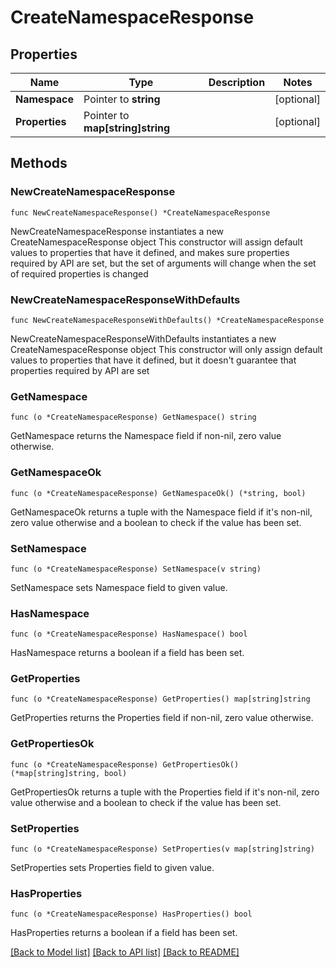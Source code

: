 # CreateNamespaceResponse

## Properties

Name | Type | Description | Notes
------------ | ------------- | ------------- | -------------
**Namespace** | Pointer to **string** |  | [optional] 
**Properties** | Pointer to **map[string]string** |  | [optional] 

## Methods

### NewCreateNamespaceResponse

`func NewCreateNamespaceResponse() *CreateNamespaceResponse`

NewCreateNamespaceResponse instantiates a new CreateNamespaceResponse object
This constructor will assign default values to properties that have it defined,
and makes sure properties required by API are set, but the set of arguments
will change when the set of required properties is changed

### NewCreateNamespaceResponseWithDefaults

`func NewCreateNamespaceResponseWithDefaults() *CreateNamespaceResponse`

NewCreateNamespaceResponseWithDefaults instantiates a new CreateNamespaceResponse object
This constructor will only assign default values to properties that have it defined,
but it doesn't guarantee that properties required by API are set

### GetNamespace

`func (o *CreateNamespaceResponse) GetNamespace() string`

GetNamespace returns the Namespace field if non-nil, zero value otherwise.

### GetNamespaceOk

`func (o *CreateNamespaceResponse) GetNamespaceOk() (*string, bool)`

GetNamespaceOk returns a tuple with the Namespace field if it's non-nil, zero value otherwise
and a boolean to check if the value has been set.

### SetNamespace

`func (o *CreateNamespaceResponse) SetNamespace(v string)`

SetNamespace sets Namespace field to given value.

### HasNamespace

`func (o *CreateNamespaceResponse) HasNamespace() bool`

HasNamespace returns a boolean if a field has been set.

### GetProperties

`func (o *CreateNamespaceResponse) GetProperties() map[string]string`

GetProperties returns the Properties field if non-nil, zero value otherwise.

### GetPropertiesOk

`func (o *CreateNamespaceResponse) GetPropertiesOk() (*map[string]string, bool)`

GetPropertiesOk returns a tuple with the Properties field if it's non-nil, zero value otherwise
and a boolean to check if the value has been set.

### SetProperties

`func (o *CreateNamespaceResponse) SetProperties(v map[string]string)`

SetProperties sets Properties field to given value.

### HasProperties

`func (o *CreateNamespaceResponse) HasProperties() bool`

HasProperties returns a boolean if a field has been set.


[[Back to Model list]](../README.md#documentation-for-models) [[Back to API list]](../README.md#documentation-for-api-endpoints) [[Back to README]](../README.md)


